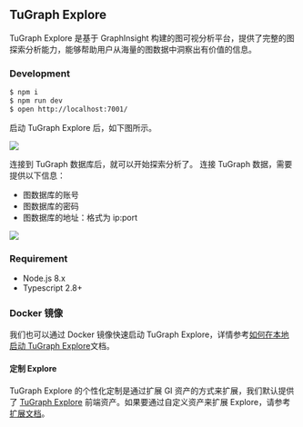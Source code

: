 ## TuGraph Explore

TuGraph Explore 是基于 GraphInsight 构建的图可视分析平台，提供了完整的图探索分析能力，能够帮助用户从海量的图数据中洞察出有价值的信息。

### Development

```bash
$ npm i
$ npm run dev
$ open http://localhost:7001/
```

启动 TuGraph Explore 后，如下图所示。

<img src='https://mdn.alipayobjects.com/mdn/huamei_2dxjn8/afts/img/A*WyQySqm_WeIAAAAAAAAAAAAADrR-AQ' />

连接到 TuGraph 数据库后，就可以开始探索分析了。
连接 TuGraph 数据，需要提供以下信息：

- 图数据库的账号
- 图数据库的密码
- 图数据库的地址：格式为 ip:port

<img src='https://mdn.alipayobjects.com/mdn/huamei_2dxjn8/afts/img/A*O7HCQbdJhVgAAAAAAAAAAAAADrR-AQ' />

### Requirement

- Node.js 8.x
- Typescript 2.8+

### Docker 镜像

我们也可以通过 Docker 镜像快速启动 TuGraph Explore，详情参考[如何在本地启动 TuGraph Explore](https://github.com/TuGraph-db/tugraph-explore/blob/master/doc/How%20to%20start%20TuGraph%20Explore.md)文档。

#### 定制 Explore

TuGraph Explore 的个性化定制是通过扩展 GI 资产的方式来扩展，我们默认提供了 [TuGraph Explore](https://github.com/antvis/GraphInsight/tree/master/packages/gi-assets-tugraph) 前端资产。如果要通过自定义资产来扩展 Explore，请参考[扩展文档](https://github.com/TuGraph-db/tugraph-explore/blob/master/doc/How%20to%20customize%20TuGraph%20Explore.md)。
